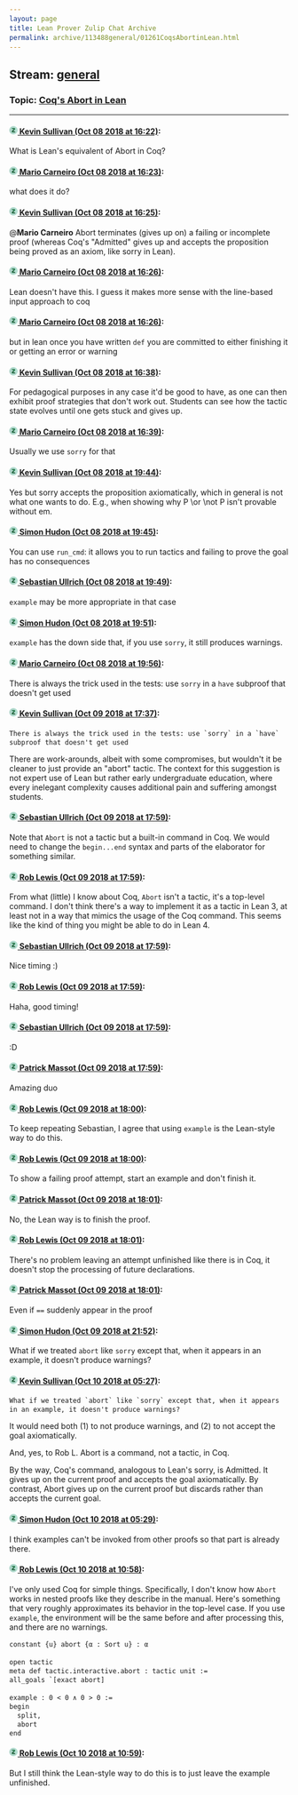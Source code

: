 ```yaml
---
layout: page
title: Lean Prover Zulip Chat Archive 
permalink: archive/113488general/01261CoqsAbortinLean.html
---
```


## Stream: [general](index.html)
### Topic: [Coq's Abort in Lean](01261CoqsAbortinLean.html)

---

#### [![Click to go to Zulip](../../assets/img/zulip2.png) Kevin Sullivan (Oct 08 2018 at 16:22)](https://leanprover.zulipchat.com/#narrow/stream/113488-general/topic/Coq%27s%20Abort%20in%20Lean/near/135406580):
What is Lean's equivalent of Abort in Coq?

#### [![Click to go to Zulip](../../assets/img/zulip2.png) Mario Carneiro (Oct 08 2018 at 16:23)](https://leanprover.zulipchat.com/#narrow/stream/113488-general/topic/Coq%27s%20Abort%20in%20Lean/near/135406598):
what does it do?

#### [![Click to go to Zulip](../../assets/img/zulip2.png) Kevin Sullivan (Oct 08 2018 at 16:25)](https://leanprover.zulipchat.com/#narrow/stream/113488-general/topic/Coq%27s%20Abort%20in%20Lean/near/135406720):
@**Mario Carneiro** Abort terminates (gives up on) a failing or incomplete proof (whereas Coq's "Admitted" gives up and accepts the proposition being proved as an axiom, like sorry in Lean).

#### [![Click to go to Zulip](../../assets/img/zulip2.png) Mario Carneiro (Oct 08 2018 at 16:26)](https://leanprover.zulipchat.com/#narrow/stream/113488-general/topic/Coq%27s%20Abort%20in%20Lean/near/135406812):
Lean doesn't have this. I guess it makes more sense with the line-based input approach to coq

#### [![Click to go to Zulip](../../assets/img/zulip2.png) Mario Carneiro (Oct 08 2018 at 16:26)](https://leanprover.zulipchat.com/#narrow/stream/113488-general/topic/Coq%27s%20Abort%20in%20Lean/near/135406836):
but in lean once you have written `def` you are committed to either finishing it or getting an error or warning

#### [![Click to go to Zulip](../../assets/img/zulip2.png) Kevin Sullivan (Oct 08 2018 at 16:38)](https://leanprover.zulipchat.com/#narrow/stream/113488-general/topic/Coq%27s%20Abort%20in%20Lean/near/135407728):
For pedagogical purposes in any case it'd be good to have, as one can then exhibit proof strategies that don't work out. Students can see how the tactic state evolves until one gets stuck and gives up.

#### [![Click to go to Zulip](../../assets/img/zulip2.png) Mario Carneiro (Oct 08 2018 at 16:39)](https://leanprover.zulipchat.com/#narrow/stream/113488-general/topic/Coq%27s%20Abort%20in%20Lean/near/135407747):
Usually we use `sorry` for that

#### [![Click to go to Zulip](../../assets/img/zulip2.png) Kevin Sullivan (Oct 08 2018 at 19:44)](https://leanprover.zulipchat.com/#narrow/stream/113488-general/topic/Coq%27s%20Abort%20in%20Lean/near/135418308):
Yes but sorry accepts the proposition axiomatically, which in general is not what one wants to do. E.g., when showing why P \or \not P isn't provable without em.

#### [![Click to go to Zulip](../../assets/img/zulip2.png) Simon Hudon (Oct 08 2018 at 19:45)](https://leanprover.zulipchat.com/#narrow/stream/113488-general/topic/Coq%27s%20Abort%20in%20Lean/near/135418336):
You can use `run_cmd`: it allows you to run tactics and failing to prove the goal has no consequences

#### [![Click to go to Zulip](../../assets/img/zulip2.png) Sebastian Ullrich (Oct 08 2018 at 19:49)](https://leanprover.zulipchat.com/#narrow/stream/113488-general/topic/Coq%27s%20Abort%20in%20Lean/near/135418499):
`example` may be more appropriate in that case

#### [![Click to go to Zulip](../../assets/img/zulip2.png) Simon Hudon (Oct 08 2018 at 19:51)](https://leanprover.zulipchat.com/#narrow/stream/113488-general/topic/Coq%27s%20Abort%20in%20Lean/near/135418627):
`example` has the down side that, if you use `sorry`, it still produces warnings.

#### [![Click to go to Zulip](../../assets/img/zulip2.png) Mario Carneiro (Oct 08 2018 at 19:56)](https://leanprover.zulipchat.com/#narrow/stream/113488-general/topic/Coq%27s%20Abort%20in%20Lean/near/135418882):
There is always the trick used in the tests: use `sorry` in a `have` subproof that doesn't get used

#### [![Click to go to Zulip](../../assets/img/zulip2.png) Kevin Sullivan (Oct 09 2018 at 17:37)](https://leanprover.zulipchat.com/#narrow/stream/113488-general/topic/Coq%27s%20Abort%20in%20Lean/near/135478380):
```quote
There is always the trick used in the tests: use `sorry` in a `have` subproof that doesn't get used
```
There are work-arounds, albeit with some compromises, but wouldn't it be cleaner to just provide an "abort" tactic. The context for this suggestion is not expert use of Lean but rather early undergraduate education, where every inelegant complexity causes additional pain and suffering amongst students.

#### [![Click to go to Zulip](../../assets/img/zulip2.png) Sebastian Ullrich (Oct 09 2018 at 17:59)](https://leanprover.zulipchat.com/#narrow/stream/113488-general/topic/Coq%27s%20Abort%20in%20Lean/near/135479771):
Note that `Abort` is not a tactic but a built-in command in Coq. We would need to change the `begin...end` syntax and parts of the elaborator for something similar.

#### [![Click to go to Zulip](../../assets/img/zulip2.png) Rob Lewis (Oct 09 2018 at 17:59)](https://leanprover.zulipchat.com/#narrow/stream/113488-general/topic/Coq%27s%20Abort%20in%20Lean/near/135479775):
From what (little) I know about Coq, `Abort` isn't a tactic, it's a top-level command. I don't think there's a way to implement it as a tactic in Lean 3, at least not in a way that mimics the usage of the Coq command. This seems like the kind of thing you might be able to do in Lean 4.

#### [![Click to go to Zulip](../../assets/img/zulip2.png) Sebastian Ullrich (Oct 09 2018 at 17:59)](https://leanprover.zulipchat.com/#narrow/stream/113488-general/topic/Coq%27s%20Abort%20in%20Lean/near/135479780):
Nice timing :)

#### [![Click to go to Zulip](../../assets/img/zulip2.png) Rob Lewis (Oct 09 2018 at 17:59)](https://leanprover.zulipchat.com/#narrow/stream/113488-general/topic/Coq%27s%20Abort%20in%20Lean/near/135479782):
Haha, good timing!

#### [![Click to go to Zulip](../../assets/img/zulip2.png) Sebastian Ullrich (Oct 09 2018 at 17:59)](https://leanprover.zulipchat.com/#narrow/stream/113488-general/topic/Coq%27s%20Abort%20in%20Lean/near/135479784):
:D

#### [![Click to go to Zulip](../../assets/img/zulip2.png) Patrick Massot (Oct 09 2018 at 17:59)](https://leanprover.zulipchat.com/#narrow/stream/113488-general/topic/Coq%27s%20Abort%20in%20Lean/near/135479789):
Amazing duo

#### [![Click to go to Zulip](../../assets/img/zulip2.png) Rob Lewis (Oct 09 2018 at 18:00)](https://leanprover.zulipchat.com/#narrow/stream/113488-general/topic/Coq%27s%20Abort%20in%20Lean/near/135479859):
To keep repeating Sebastian, I agree that using `example` is the Lean-style way to do this.

#### [![Click to go to Zulip](../../assets/img/zulip2.png) Rob Lewis (Oct 09 2018 at 18:00)](https://leanprover.zulipchat.com/#narrow/stream/113488-general/topic/Coq%27s%20Abort%20in%20Lean/near/135479876):
To show a failing proof attempt, start an example and don't finish it.

#### [![Click to go to Zulip](../../assets/img/zulip2.png) Patrick Massot (Oct 09 2018 at 18:01)](https://leanprover.zulipchat.com/#narrow/stream/113488-general/topic/Coq%27s%20Abort%20in%20Lean/near/135479889):
No, the Lean way is to finish the proof.

#### [![Click to go to Zulip](../../assets/img/zulip2.png) Rob Lewis (Oct 09 2018 at 18:01)](https://leanprover.zulipchat.com/#narrow/stream/113488-general/topic/Coq%27s%20Abort%20in%20Lean/near/135479907):
There's no problem leaving an attempt unfinished like there is in Coq, it doesn't stop the processing of future declarations.

#### [![Click to go to Zulip](../../assets/img/zulip2.png) Patrick Massot (Oct 09 2018 at 18:01)](https://leanprover.zulipchat.com/#narrow/stream/113488-general/topic/Coq%27s%20Abort%20in%20Lean/near/135479921):
Even if `==` suddenly appear in the proof

#### [![Click to go to Zulip](../../assets/img/zulip2.png) Simon Hudon (Oct 09 2018 at 21:52)](https://leanprover.zulipchat.com/#narrow/stream/113488-general/topic/Coq%27s%20Abort%20in%20Lean/near/135494007):
What if we treated `abort` like `sorry` except that, when it appears in an example, it doesn't produce warnings?

#### [![Click to go to Zulip](../../assets/img/zulip2.png) Kevin Sullivan (Oct 10 2018 at 05:27)](https://leanprover.zulipchat.com/#narrow/stream/113488-general/topic/Coq%27s%20Abort%20in%20Lean/near/135516025):
```quote
What if we treated `abort` like `sorry` except that, when it appears in an example, it doesn't produce warnings?
```
It would need both (1) to not produce warnings, and (2) to not accept the goal axiomatically.

And, yes,  to Rob L. Abort is a command, not a tactic, in Coq.

By the way, Coq's command, analogous to Lean's sorry, is Admitted. It gives up on the current proof and accepts the goal axiomatically. By contrast, Abort gives up on the current proof but discards rather than accepts the current goal.

#### [![Click to go to Zulip](../../assets/img/zulip2.png) Simon Hudon (Oct 10 2018 at 05:29)](https://leanprover.zulipchat.com/#narrow/stream/113488-general/topic/Coq%27s%20Abort%20in%20Lean/near/135516089):
I think examples can't be invoked from other proofs so that part is already there.

#### [![Click to go to Zulip](../../assets/img/zulip2.png) Rob Lewis (Oct 10 2018 at 10:58)](https://leanprover.zulipchat.com/#narrow/stream/113488-general/topic/Coq%27s%20Abort%20in%20Lean/near/135528161):
I've only used Coq for  simple things. Specifically, I don't know how `Abort` works in nested proofs like they describe in the manual. Here's something that very roughly approximates its behavior in the top-level case. If you use `example`, the environment will be the same before and after processing this, and there are no warnings. 
```lean
constant {u} abort {α : Sort u} : α

open tactic 
meta def tactic.interactive.abort : tactic unit :=
all_goals `[exact abort]

example : 0 < 0 ∧ 0 > 0 := 
begin 
  split,
  abort
end
```

#### [![Click to go to Zulip](../../assets/img/zulip2.png) Rob Lewis (Oct 10 2018 at 10:59)](https://leanprover.zulipchat.com/#narrow/stream/113488-general/topic/Coq%27s%20Abort%20in%20Lean/near/135528193):
But I still think the Lean-style way to do this is to just leave the example unfinished.

